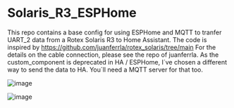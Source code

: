 # Solaris_R3_ESPHome
This repo contains a base config for using ESPHome and MQTT to tranfer UART_2 data from a Rotex Solaris R3 to Home Assistant.
The code is inspired by https://github.com/juanferrla/rotex_solaris/tree/main
For the details on the cable connection, please see the repo of juanferrla.
As the custom_component is deprecated in HA / ESPHome, I´ve chosen a different way to send the data to HA.
You´ll need a MQTT server for that too.

![image](https://github.com/user-attachments/assets/e354bf9e-552b-409a-a716-cd8ae820599b)

![image](https://github.com/user-attachments/assets/9e57cf50-5280-4b5e-bde3-9c52e92329d3)

